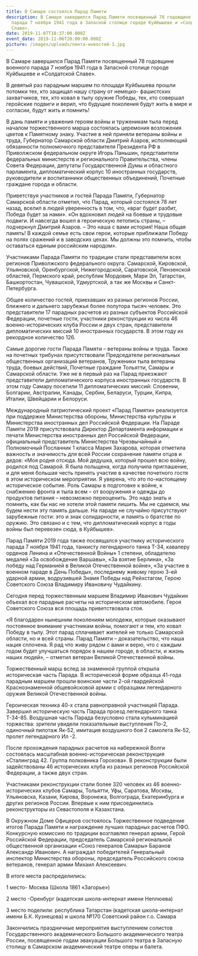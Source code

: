 ```yaml
---
title: В Самаре состоялся Парад Памяти
description: В Самаре завершился Парад Памяти посвященный 78 годовщине военного
  парада 7 ноября 1941 года в Запасной столице городе Куйбышеве и «Солдатской
  Славе».
date: 2019-11-07T18:37:00.000Z
event_date: 2019-11-06T20:00:00.000Z
picture: /images/uploads/лента-новостей-3.jpg
---
```

В Самаре завершился Парад Памяти посвященный 78 годовщине военного парада 7 ноября 1941 года в Запасной столице городе Куйбышеве и «Солдатской Славе».

В девятый раз парадным маршем по площади Куйбышева прошли потомки тех, кто защищал нашу страну от немецко- фашистских захватчиков, тех, кто ковал в тылу оружие Победы, тех, кто совершал геройские подвиги и верил, что будущие поколения будут жить в мире и согласии, будут жить и помнить!

В дань памяти и уважения героям войны и труженикам тыла перед началом торжественного марша состоялась церемония возложения цветов к Памятному знаку. Участие в ней приняли ветераны войны и труда, Губернатор Самарской области Дмитрий Азаров, исполняющий обязанности полномочного представителя Президента РФ в Приволжском федеральном округе Игорь Паньшин, представители федеральных министерств и регионального Правительства, члены Совета Федерации, депутаты Государственной Думы и областного парламента, дипломатический корпус 10 иностранных государств, руководители и воспитанники общественных объединений, Почетные граждане города и области.

Приветствуя участников и гостей Парада Памяти, Губернатор Самарской области отметил, что Парад, который состоялся 78 лет назад, вселил в людей уверенность в том, что, «враг будет разбит, Победа будет за нами». «Он вдохновил людей на боевые и трудовые подвиги. И навсегда вошел в героическую летопись страны, – подчеркнул Дмитрий Азаров. – Это наша с вами история! Наша общая память! В каждой семье есть свои герои, которые приближали Победу на полях сражений и в заводских цехах. Мы должны это помнить, чтобы оставаться единым российским народом».

Участниками Парада Памяти по традиции   стали представители всех регионов Приволжского федерального округа:  Самарской, Кировской, Ульяновской, Оренбургской, Нижегородской, Саратовской, Пензенской областей, Пермского  край, республик Мордовия, Мари Эл, Татарстан, Башкортостан, Чувашской,  Удмуртской, а так же Москвы и Санкт-Петербурга.

Общее количество гостей, приехавших из разных регионов России, ближнего и дальнего зарубежья более полутора тысяч человек. Это представители 17 парадных расчетов из разных субъектов Российской Федерации, почетные гости, участники реконструкции из числа 46 военно-исторических клуба   России и двух стран, представители дипломатических миссий 10 иностранных государств. В этом году их рекордное количество 126.

Самые дорогие гости Парада Памяти – ветераны войны и труда. Также на почетных трибунах присутствовали Председатели региональных общественных организаций ветеранов, Труженики тыла ветераны труда, боевых действий, Почетные граждане Тольятти, Самары и Самарской области. Уже не в первый раз на Парад приезжают представители дипломатического корпуса иностранных государств. В этом году Самару посетили 11 дипломатических миссий: Словении, Болгарии, Австралии, Канады, Сербии, Беларуси, Турции, Кипра, Италии, Швейцарии и Белоруси.

Международный патриотический проект «Парад Памяти» реализуется при поддержке Министерства обороны, Министерства культуры и Министерства иностранных дел Российской Федерации. На Параде Памяти 2019 присутствовала Директор Департамента информации и печати Министерства иностранных дел Российской Федерации, официальный представитель Министерства Чрезвычайный и Полномочный Посланник 1 класса Мария Захарова, которая отметила важность и значимость для всей России сохранение памяти отцов и дедов:
«Моя родня отсюда. Мой дедушка, который прошел всю войну, родился под Самарой. Я была польщена, когда получила приглашение, и для меня большая честь принять участие в качестве почетного гостя в этом историческом мероприятии. Я уверена, что это по-настоящему историческое событие. Роль Самары в подготовке к войне, к снабжению фронта и тыла всем – от вооружения и одежды до продуктов питания – невозможно переоценить. Это надо знать и помнить, как бы нас не хотели этой памяти лишить. Мы не сдаемся, мы будем нести эту память дальше. На параде не случайно присутствуют зарубежные гости: это и знак солидарности, и память о братстве по оружию. Это связано и с тем, что дипломатический корпус в годы войны был перевезен сюда, в Куйбышев».

Парад Памяти 2019 года также  посвящался участнику исторического парада 7 ноября 1941 года, танкисту легендарного танка Т-34, кавалеру орденов Ленина и «Отечественной Войны» 1 степени, обладателю медалей «За освобождение Варшавы», «За взятие  Берлина»,  «За победу над Германией в Великой Отечественной войне», «За участие в военном параде в День Победы»,  последнему живому герою 3-ей ударной армии, водрузившей Знамя Победы над Рейхстагом, Герою Советского Союза Владимиру Ивановичу Чудайкину.

Сегодня перед торжественным маршем Владимир Иванович Чудайкин объехал все парадные расчеты на историческом автомобиле. Героя Советского Союза вся площадь приветствовала стоя.

«Я благодарен нынешним поколениям молодежи, которые оказывают постоянное внимание участникам войны, помогают и тем, кто ковал Победу в тылу. Этот парад сплачивает жителей не только Самарской области, но и всей страны. Парад Памяти – доказательство, что наша нация сплочена. Я рад что живу рядом с вами и верю, что с каждым годом будет улучшаться порядок в нашем городе, в области, и жизнь наших людей», – отметил ветеран Великой Отечественной войны.

Торжественный марш вслед за знаменной группой открыла историческая часть Парада. В исторической форме образца 41-года парадным маршем прошли воинские части 2-ой гвардейской Краснознаменной общевойсковой армии с образцами легендарного оружия Великой Отечественной войны.

Героическая техника 40-х стала равноправной участницей Парада. Завершил историческую часть Парада проезд легендарного танка Т-34-85. Воздушная часть Парада безусловно стала кульминацией торжества: зрители увидели показательные выступления По-2, одиночный пилотаж Як-52, имитация воздушного боя 2 самолета Як-52, пролет легендарного Ил -2.

После прохождения парадных расчетов на набережной Волги состоялась масштабная военно-историческая реконструкция «Сталинград 42. Группа полковника Горохова». В реконструкции были задействованы 46 исторических клуба из разных регионов Российской Федерации, а также двух стран.

Участниками реконструкции стали более 320 человек из 46 военно-исторических клубов Самары, Тольятти, Уфы, Саратова, Москвы, Ульяновска, Казани, Кирова, Воронежа, Волгограда, Екатеринбурга и других регионов России.  Впервые к ним присоединились реконструкторы из Севастополя и Казахстана.

В Окружном Доме Офицеров состоялось Торжественное подведение итогов Парада Памяти и награждение лучших парадных расчетов ПФО. Конкурсную комиссию по традиции возглавлял генерал армии, Герой Российской Федерации, председатель Самарской региональной общественной организации «Союз генералов Самары» Баранов Александр Иванович. А награждал победителей Генеральный инспектор Министерства обороны, председатель Российского союза ветеранов, генерал армии Михаил Алексеевич.  

В итоге места распределились:

1 место- Москва (Школа 1861 «Загорье»)

2 место -Оренбург (кадетская школа-интернат имени Неплюева)

3 место поделили: республика Татарстан (кадетская школа-интернат имени Б.К. Кузнецова) и школа №170 Советский район г.о. Самара

Закончились   праздничные мероприятия выступлением солистов Государственного академического Большого академического театра России, посвященное годам эвакуации Большого театра в Запасную столицу в Самарском академический театре оперы и балета.